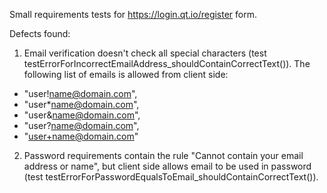 Small requirements tests for https://login.qt.io/register form.

Defects found:
1. Email verification doesn't check all special characters (test testErrorForIncorrectEmailAddress_shouldContainCorrectText()). 
The following list of emails is allowed from client side:
- "user!name@domain.com",
- "user*name@domain.com",
- "user&name@domain.com",
- "user?name@domain.com",
- "user+name@domain.com"
2. Password requirements contain the rule "Cannot contain your email address or name", but client side allows email to be used in password (test testErrorForPasswordEqualsToEmail_shouldContainCorrectText()).

